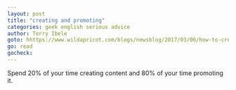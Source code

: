 ```yaml
---
layout: post
title: "creating and promoting"
categories: geek english serious advice
author: Terry Ibele
goto: hhttps://www.wildapricot.com/blogs/newsblog/2017/03/06/how-to-create-a-donation-website?ref=speak.junglestar.org
go: read
gocheck:
---
```

Spend 20% of your time creating content and 80% of your time promoting it.
